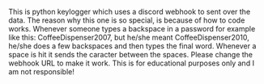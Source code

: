 This is python keylogger which uses a discord webhook to sent over the data.
The reason why this one is so special, is because of how to code works. Whenever someone types a backspace in a password for example like this: 
CoffeeDispenser2007, but he/she meant CoffeeDispenser2010, he/she does a few backspaces and then types the final word. 
Whenever a space is hit it sends the caracter between the spaces. 
Please change the webhook URL to make it work.
This is for educational purposes only and I am not responsible!
